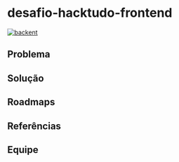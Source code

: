 # desafio-hacktudo-frontend
[![backent](https://img.shields.io/badge/project-backend-red)](https://github.com/filipecancio/desafio-hacktudo-backend)

## Problema
## Solução
## Roadmaps
## Referências
## Equipe
